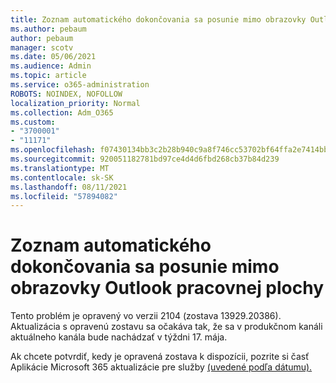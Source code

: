 ```yaml
---
title: Zoznam automatického dokončovania sa posunie mimo obrazovky Outlook pracovnej plochy
ms.author: pebaum
author: pebaum
manager: scotv
ms.date: 05/06/2021
ms.audience: Admin
ms.topic: article
ms.service: o365-administration
ROBOTS: NOINDEX, NOFOLLOW
localization_priority: Normal
ms.collection: Adm_O365
ms.custom:
- "3700001"
- "11171"
ms.openlocfilehash: f07430134bb3c2b28b940c9a8f746cc53702bf64ffa2e7414bb74861239b914f
ms.sourcegitcommit: 920051182781bd97ce4d4d6fbd268cb37b84d239
ms.translationtype: MT
ms.contentlocale: sk-SK
ms.lasthandoff: 08/11/2021
ms.locfileid: "57894082"
---
```

# <a name="autocomplete-list-scrolls-off-the-screen-in-outlook-desktop"></a>Zoznam automatického dokončovania sa posunie mimo obrazovky Outlook pracovnej plochy

Tento problém je opravený vo verzii 2104 (zostava 13929.20386). Aktualizácia s opravenú zostavu sa očakáva tak, že sa v produkčnom kanáli aktuálneho kanála bude nachádzať v týždni 17. mája. 

Ak chcete potvrdiť, kedy je opravená zostava k dispozícii, pozrite si časť Aplikácie Microsoft 365 aktualizácie pre služby [(uvedené podľa dátumu).](https://docs.microsoft.com/officeupdates/update-history-microsoft365-apps-by-date)